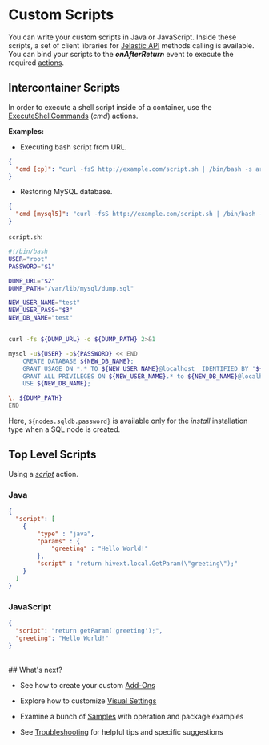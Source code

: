 # Custom Scripts

You can write your custom scripts in Java or JavaScript. Inside these scripts, a set of client libraries for <a href="https://docs.jelastic.com/api/" target="_blank">Jelastic API</a> methods calling is available. 
You can bind your scripts to the <b>*onAfterReturn*</b> event to execute the required <a href="/creating-manifest/actions/" target="_blank">actions</a>.                


## Intercontainer Scripts
In order to execute a shell script inside of a container, use the <a href="/creating-manifest/actions/#cmd" target="_blank">ExecuteShellCommands</a> (*cmd*) actions.                                              

<b>Examples:</b>

- Executing bash script from URL.                 
``` json
{
  "cmd [cp]": "curl -fsS http://example.com/script.sh | /bin/bash -s arg1 arg2"
}
```

- Restoring MySQL database.                      
``` json
{
  "cmd [mysql5]": "curl -fsS http://example.com/script.sh | /bin/bash -s '${nodes.sqldb.password}' 'http://example.com/dump.sql' '${user.appPassword}'"
}
```

`script.sh`:

```bash
#!/bin/bash
USER="root"
PASSWORD="$1"

DUMP_URL="$2"
DUMP_PATH="/var/lib/mysql/dump.sql"

NEW_USER_NAME="test"
NEW_USER_PASS="$3"
NEW_DB_NAME="test"


curl -fs ${DUMP_URL} -o ${DUMP_PATH} 2>&1

mysql -u${USER} -p${PASSWORD} << END 
    CREATE DATABASE ${NEW_DB_NAME};
    GRANT USAGE ON *.* TO ${NEW_USER_NAME}@localhost  IDENTIFIED BY '${NEW_USER_PASS}';
    GRANT ALL PRIVILEGES ON ${NEW_USER_NAME}.* to ${NEW_DB_NAME}@localhost;
    USE ${NEW_DB_NAME};

\. ${DUMP_PATH}
END
```

Here, `${nodes.sqldb.password}` is available only for the *install* installation type when a SQL node is created.                                   

## Top Level Scripts  

Using a <a href="/creating-manifest/actions/#script" target="_blank">*script*</a> action.                  

### Java

``` json
{
  "script": [
    {
        "type" : "java",        
        "params" : {
            "greeting" : "Hello World!"
        },
        "script" : "return hivext.local.GetParam(\"greeting\");"
    }
  ]
}
```

<!--
**Example #1 Generate random password**
-->

### JavaScript                

``` json
{
  "script": "return getParam('greeting');",
  "greeting": "Hello World!"
}
```
<br>
## What's next?                

- See how to create your custom <a href="/creating-manifest/addons/" target="_blank">Add-Ons</a>                                

- Explore how to customize <a href="/creating-manifest/visual-settings/" target="_blank">Visual Settings</a>                

- Examine a bunch of <a href="/samples/" target="_blank">Samples</a> with operation and package examples                      

- See <a href="/troubleshooting/" target="_blank">Troubleshooting</a> for helpful tips and specific suggestions                             
